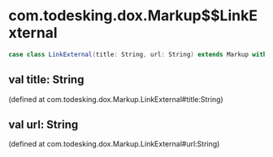 # com.todesking.dox.Markup$$LinkExternal


```scala
case class LinkExternal(title: String, url: String) extends Markup with Product with Serializable
```


 val title: String
-------------------

(defined at com.todesking.dox.Markup.LinkExternal#title:String)


 val url: String
-----------------

(defined at com.todesking.dox.Markup.LinkExternal#url:String)

